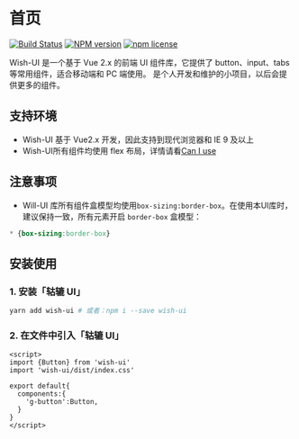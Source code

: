 # 首页

[![Build Status](https://travis-ci.org/code661/gulu.svg?branch=master)](https://travis-ci.org/code661/gulu)
[![NPM version][npm-image]][npm-url]
[![npm license][license-image]][download-url]

[npm-image]: https://img.shields.io/npm/v/wish-ui.svg
[npm-url]: https://npmjs.org/package/wish-ui
[download-url]: https://npmjs.org/package/wish-ui
[license-image]: https://img.shields.io/npm/l/wish-ui.svg

Wish-UI 是一个基于 Vue 2.x 的前端 UI 组件库，它提供了 button、input、tabs 等常用组件，适合移动端和 PC 端使用。
是个人开发和维护的小项目，以后会提供更多的组件。
## 支持环境

- Wish-UI 基于 Vue2.x 开发，因此支持到现代浏览器和 IE 9 及以上
- Wish-UI所有组件均使用 flex 布局，详情请看[Can I use](https://caniuse.com/#search=flex)

## 注意事项

- Will-UI 库所有组件盒模型均使用`box-sizing:border-box`。在使用本UI库时，建议保持一致，所有元素开启 `border-box`
 盒模型：

```css
* {box-sizing:border-box}
```
  
## 安装使用

### 1. 安装「轱辘 UI」
```bash
yarn add wish-ui # 或者：npm i --save wish-ui
```

### 2. 在文件中引入「轱辘 UI」

````vue
<script>
import {Button} from 'wish-ui'
import 'wish-ui/dist/index.css'

export default{
  components:{
    'g-button':Button,
  }
}
</script>
